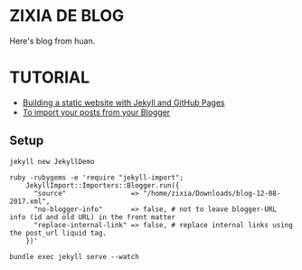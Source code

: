 # ZIXIA DE BLOG

Here's blog from huan.

# TUTORIAL

* [Building a static website with Jekyll and GitHub Pages](https://programminghistorian.org/lessons/building-static-sites-with-jekyll-github-pages#setting-up-jekyll-)
* [To import your posts from your Blogger](http://import.jekyllrb.com/docs/blogger/)

## Setup

```
jekyll new JekyllDemo

ruby -rubygems -e 'require "jekyll-import";
    JekyllImport::Importers::Blogger.run({
      "source"                => "/home/zixia/Downloads/blog-12-08-2017.xml",
      "no-blogger-info"       => false, # not to leave blogger-URL info (id and old URL) in the front matter
      "replace-internal-link" => false, # replace internal links using the post_url liquid tag.
    })'

bundle exec jekyll serve --watch
```
